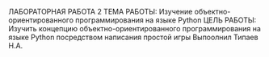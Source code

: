 ЛАБОРАТОРНАЯ РАБОТА 2 ТЕМА РАБОТЫ: Изучение объектно-ориентированного программирования на языке Python
ЦЕЛЬ РАБОТЫ: Изучить концепцию объектно-ориентированного программирования на языке Python посредством написания простой игры
Выпоолнил Типаев Н.А.
